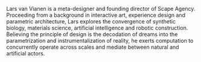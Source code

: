 Lars van Vianen is a meta-designer and founding director of Scape Agency. Proceeding from a background in interactive art, experience design and parametric architecture, Lars explores the convergence of synthetic biology, materials science, artificial intelligence and robotic construction. Believing the principle of design is the decodation of dreams into the parametrization and instrumentalization of reality, he exerts computation to concurrently operate across scales and mediate between natural and artificial actors.
